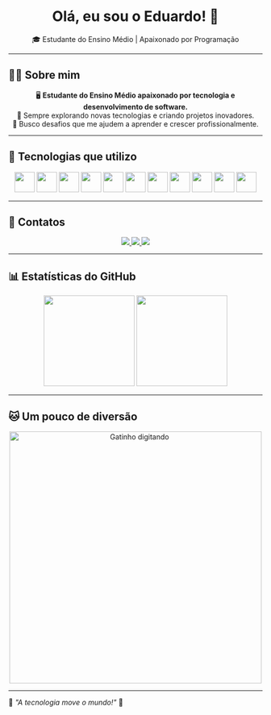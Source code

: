 <h1 align="center">Olá, eu sou o Eduardo! 👋</h1>

<p align="center">
  🎓 Estudante do Ensino Médio | Apaixonado por Programação  
</p>

---

## 🧑‍💻 Sobre mim  
<div align="center">

🖥️ **Estudante do Ensino Médio apaixonado por tecnologia e desenvolvimento de software.**  
🚀 Sempre explorando novas tecnologias e criando projetos inovadores.  
🎯 Busco desafios que me ajudem a aprender e crescer profissionalmente.  

</div>

---

## 🚀 Tecnologias que utilizo  
<div align="center">
  <img loading="lazy" src="https://cdn.jsdelivr.net/gh/devicons/devicon/icons/html5/html5-original.svg" width="40" height="40"/>
  <img loading="lazy" src="https://cdn.jsdelivr.net/gh/devicons/devicon/icons/css3/css3-original.svg" width="40" height="40"/>
  <img loading="lazy" src="https://cdn.jsdelivr.net/gh/devicons/devicon/icons/javascript/javascript-original.svg" width="40" height="40"/>
  <img loading="lazy" src="https://cdn.jsdelivr.net/gh/devicons/devicon/icons/tailwindcss/tailwindcss-original.svg" width="40" height="40"/>
  <img loading="lazy" src="https://cdn.jsdelivr.net/gh/devicons/devicon/icons/docker/docker-original.svg" width="40" height="40"/>
  <img loading="lazy" src="https://cdn.jsdelivr.net/gh/devicons/devicon/icons/mongodb/mongodb-original.svg" width="40" height="40"/>
  <img loading="lazy" src="https://cdn.jsdelivr.net/gh/devicons/devicon/icons/react/react-original.svg" width="40" height="40"/>
  <img loading="lazy" src="https://cdn.jsdelivr.net/gh/devicons/devicon/icons/nextjs/nextjs-original.svg" width="40" height="40"/>
  <img loading="lazy" src="https://cdn.jsdelivr.net/gh/devicons/devicon/icons/vscode/vscode-original.svg" width="40" height="40"/>
  <img loading="lazy" src="https://cdn.jsdelivr.net/gh/devicons/devicon/icons/git/git-original.svg" width="40" height="40"/>
  <img loading="lazy" src="https://cdn.jsdelivr.net/gh/devicons/devicon/icons/github/github-original-white.svg" width="40" height="40"/>
</div>

---

## 📩 Contatos  
<div align="center"> 
  <a href="mailto:eduardobritogomes70@gmail.com" target="_blank">
    <img src="https://img.shields.io/badge/Gmail-D14836?style=for-the-badge&logo=gmail&logoColor=white">
  </a>
  <a href="https://www.linkedin.com/in/duduubas" target="_blank">
    <img src="https://img.shields.io/badge/LinkedIn-0077B5?style=for-the-badge&logo=linkedin&logoColor=white">
  </a>
  <a href="https://discord.com/users/Duduubas" target="_blank">
    <img src="https://img.shields.io/badge/Discord-5865F2?style=for-the-badge&logo=discord&logoColor=white">
  </a>
</div>

---

## 📊 Estatísticas do GitHub  
<p align="center">
  <img height="180em" src="https://github-readme-stats.vercel.app/api?username=Duduubas&show_icons=true&bg_color=000000&title_color=007BFF&text_color=ffffff&icon_color=007BFF&border_color=007BFF" />
  <img height="180em" src="https://github-readme-stats.vercel.app/api/top-langs/?username=Duduubas&layout=compact&langs_count=7&bg_color=000000&title_color=007BFF&text_color=ffffff&border_color=007BFF" />
</p>

---

## 🐱 Um pouco de diversão  
<p align="center">
  <img src="https://super.abril.com.br/wp-content/uploads/2016/09/super_imggato_digitando_0.gif" width="500px" alt="Gatinho digitando">
</p>

---

🎯 *"A tecnologia move o mundo!"* 🚀
